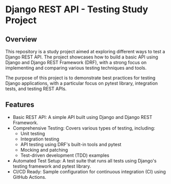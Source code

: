 # Django REST API - Testing Study Project
## Overview

This repository is a study project aimed at exploring different ways to test 
a Django REST API. The project showcases how to build a basic API using Django 
and Django REST Framework (DRF), with a strong focus on implementing and 
comparing various testing techniques and tools.

The purpose of this project is to demonstrate best practices for testing 
Django applications, with a particular focus on pytest library, integration 
tests, and testing REST APIs.

## Features

- Basic REST API: A simple API built using Django and Django REST Framework.
- Comprehensive Testing: Covers various types of testing, including:
  - Unit testing
  - Integration testing
  - API testing using DRF's built-in tools and pytest
  - Mocking and patching
  - Test-driven development (TDD) examples
- Automated Test Setup: A test suite that runs all tests using Django's 
testing framework and pytest library.
- CI/CD Ready: Sample configuration for continuous integration (CI) using GitHub Actions.
